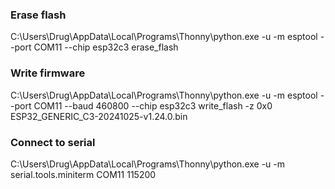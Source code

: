 ### Erase flash
C:\Users\Drug\AppData\Local\Programs\Thonny\python.exe -u -m esptool --port COM11 --chip esp32c3 erase_flash
### Write firmware
C:\Users\Drug\AppData\Local\Programs\Thonny\python.exe -u -m esptool --port COM11 --baud 460800 --chip esp32c3 write_flash -z 0x0 ESP32_GENERIC_C3-20241025-v1.24.0.bin
### Connect to serial
C:\Users\Drug\AppData\Local\Programs\Thonny\python.exe -u -m serial.tools.miniterm COM11 115200